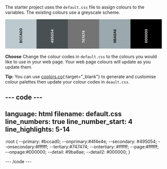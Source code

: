 The starter project uses the `default.css` file to assign colours to the variables. The existing colours use a greyscale scheme. 

![The default colour palette showing 5 shades of grey.](images/greyscale.png)

**Choose** Change the colour codes in `default.css` to the colours you would like to use in your web page. Your web page colours will update as you update them.

**Tip:** You can use [coolors.co](https://coolors.co){:target="_blank"} to generate and customise colour palettes then update your colour codes in `deault.css`.

--- code ---
---
language: html
filename: default.css
line_numbers: true
line_number_start: 4
line_highlights: 5-14
---

:root {
  --primary: #bccad0;
  --onprimary:#4f4e4e;
  --secondary: #495054;
  --onsecondary:#ffffff;
  --tertiary:#747474;
  --ontertiary: #ffffff;
  --page:#ffffff;
  --onpage:#000000;
  --detail: #9ba8ae;
  --detail2: #000000;
}

--- /code ---
